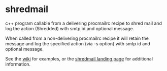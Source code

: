 shredmail
=========

c++ program callable from a delivering procmailrc recipe to shred mail and log the action (Shredded) with smtp id and optional message.

When called from a non-delivering procmailrc recipe it will retain the message and log the specified action (via -s option) with smtp id and optional message.

See the [wiki](https://github.com/syntien/shredmail/wiki) for examples, or the [shredmail landing page](https://shredmail.syntien.com) for additional information.
